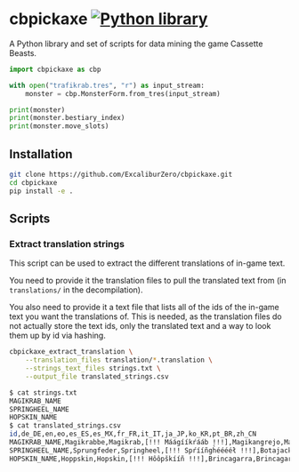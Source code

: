 # cbpickaxe [![Python library](https://github.com/ExcaliburZero/cbpickaxe/actions/workflows/python-library.yml/badge.svg)](https://github.com/ExcaliburZero/cbpickaxe/actions/workflows/python-library.yml)
A Python library and set of scripts for data mining the game Cassette Beasts.

```python
import cbpickaxe as cbp

with open("trafikrab.tres", "r") as input_stream:
    monster = cbp.MonsterForm.from_tres(input_stream)

print(monster)
print(monster.bestiary_index)
print(monster.move_slots)
```

## Installation
```bash
git clone https://github.com/ExcaliburZero/cbpickaxe.git
cd cbpickaxe
pip install -e .
```

## Scripts
### Extract translation strings
This script can be used to extract the different translations of in-game text.

You need to provide it the translation files to pull the translated text from (in `translations/` in the decompilation).

You also need to provide it a text file that lists all of the ids of the in-game text you want the translations of. This is needed, as the translation files do not actually store the text ids, only the translated text and a way to look them up by id via hashing.
```bash
cbpickaxe_extract_translation \
    --translation_files translation/*.translation \
    --strings_text_files strings.txt \
    --output_file translated_strings.csv
```

```bash
$ cat strings.txt
MAGIKRAB_NAME
SPRINGHEEL_NAME
HOPSKIN_NAME
$ cat translated_strings.csv
id,de_DE,en,eo,es_ES,es_MX,fr_FR,it_IT,ja_JP,ko_KR,pt_BR,zh_CN
MAGIKRAB_NAME,Magikrabbe,Magikrab,[!!! Máágííkŕááb !!!],Magikangrejo,Magikangrejo,Magicrabe,Magistaceo,マギカツギ,마법게,Magikaranguejo,魔术蟹
SPRINGHEEL_NAME,Sprungfeder,Springheel,[!!! Spŕííñgh̀ééééł !!!],Botajack,Botajack,Ressortalon,Saltatore,ピョンジャック,폴짝깨비,Saltamola,弹簧腿
HOPSKIN_NAME,Hoppskin,Hopskin,[!!! Hôôpškííñ !!!],Brincagarra,Brincagarras,Sautepeau,Balzospello,ホップスキン,홉스킨,Pulagarra,蝠普金斯
```